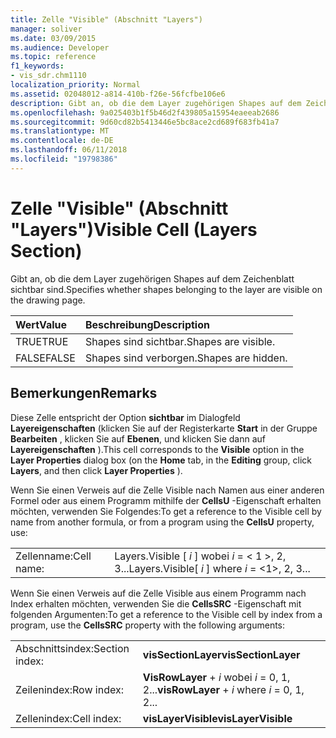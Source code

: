 ```yaml
---
title: Zelle "Visible" (Abschnitt "Layers")
manager: soliver
ms.date: 03/09/2015
ms.audience: Developer
ms.topic: reference
f1_keywords:
- vis_sdr.chm1110
localization_priority: Normal
ms.assetid: 02048012-a814-410b-f26e-56fcfbe106e6
description: Gibt an, ob die dem Layer zugehörigen Shapes auf dem Zeichenblatt sichtbar sind.
ms.openlocfilehash: 9a025403b1f5b46d2f439805a15954eaeeab2686
ms.sourcegitcommit: 9d60cd82b5413446e5bc8ace2cd689f683fb41a7
ms.translationtype: MT
ms.contentlocale: de-DE
ms.lasthandoff: 06/11/2018
ms.locfileid: "19798386"
---
```

# <a name="visible-cell-layers-section"></a><span data-ttu-id="ae9cf-103">Zelle "Visible" (Abschnitt "Layers")</span><span class="sxs-lookup"><span data-stu-id="ae9cf-103">Visible Cell (Layers Section)</span></span>

<span data-ttu-id="ae9cf-104">Gibt an, ob die dem Layer zugehörigen Shapes auf dem Zeichenblatt sichtbar sind.</span><span class="sxs-lookup"><span data-stu-id="ae9cf-104">Specifies whether shapes belonging to the layer are visible on the drawing page.</span></span>
  
|<span data-ttu-id="ae9cf-105">**Wert**</span><span class="sxs-lookup"><span data-stu-id="ae9cf-105">**Value**</span></span>|<span data-ttu-id="ae9cf-106">**Beschreibung**</span><span class="sxs-lookup"><span data-stu-id="ae9cf-106">**Description**</span></span>|
|:-----|:-----|
|<span data-ttu-id="ae9cf-107">TRUE</span><span class="sxs-lookup"><span data-stu-id="ae9cf-107">TRUE</span></span>  <br/> |<span data-ttu-id="ae9cf-108">Shapes sind sichtbar.</span><span class="sxs-lookup"><span data-stu-id="ae9cf-108">Shapes are visible.</span></span>  <br/> |
|<span data-ttu-id="ae9cf-109">FALSE</span><span class="sxs-lookup"><span data-stu-id="ae9cf-109">FALSE</span></span>  <br/> |<span data-ttu-id="ae9cf-110">Shapes sind verborgen.</span><span class="sxs-lookup"><span data-stu-id="ae9cf-110">Shapes are hidden.</span></span>  <br/> |
   
## <a name="remarks"></a><span data-ttu-id="ae9cf-111">Bemerkungen</span><span class="sxs-lookup"><span data-stu-id="ae9cf-111">Remarks</span></span>

<span data-ttu-id="ae9cf-112">Diese Zelle entspricht der Option **sichtbar** im Dialogfeld **Layereigenschaften** (klicken Sie auf der Registerkarte **Start** in der Gruppe **Bearbeiten** , klicken Sie auf **Ebenen**, und klicken Sie dann auf **Layereigenschaften** ).</span><span class="sxs-lookup"><span data-stu-id="ae9cf-112">This cell corresponds to the **Visible** option in the **Layer Properties** dialog box (on the **Home** tab, in the **Editing** group, click **Layers**, and then click **Layer Properties** ).</span></span> 
  
<span data-ttu-id="ae9cf-113">Wenn Sie einen Verweis auf die Zelle Visible nach Namen aus einer anderen Formel oder aus einem Programm mithilfe der **CellsU** -Eigenschaft erhalten möchten, verwenden Sie Folgendes:</span><span class="sxs-lookup"><span data-stu-id="ae9cf-113">To get a reference to the Visible cell by name from another formula, or from a program using the **CellsU** property, use:</span></span> 
  
|||
|:-----|:-----|
|<span data-ttu-id="ae9cf-114">Zellenname:</span><span class="sxs-lookup"><span data-stu-id="ae9cf-114">Cell name:</span></span>  <br/> |<span data-ttu-id="ae9cf-115">Layers.Visible [ *i* ] wobei *i* = < 1 >, 2, 3...</span><span class="sxs-lookup"><span data-stu-id="ae9cf-115">Layers.Visible[ *i*  ] where  *i*  = <1>, 2, 3...</span></span>  <br/> |
   
<span data-ttu-id="ae9cf-116">Wenn Sie einen Verweis auf die Zelle Visible aus einem Programm nach Index erhalten möchten, verwenden Sie die **CellsSRC** -Eigenschaft mit folgenden Argumenten:</span><span class="sxs-lookup"><span data-stu-id="ae9cf-116">To get a reference to the Visible cell by index from a program, use the **CellsSRC** property with the following arguments:</span></span> 
  
|||
|:-----|:-----|
|<span data-ttu-id="ae9cf-117">Abschnittsindex:</span><span class="sxs-lookup"><span data-stu-id="ae9cf-117">Section index:</span></span>  <br/> |<span data-ttu-id="ae9cf-118">**visSectionLayer**</span><span class="sxs-lookup"><span data-stu-id="ae9cf-118">**visSectionLayer**</span></span> <br/> |
|<span data-ttu-id="ae9cf-119">Zeilenindex:</span><span class="sxs-lookup"><span data-stu-id="ae9cf-119">Row index:</span></span>  <br/> |<span data-ttu-id="ae9cf-120">**VisRowLayer** +  *i* wobei *i* = 0, 1, 2...</span><span class="sxs-lookup"><span data-stu-id="ae9cf-120">**visRowLayer** +  *i*  where  *i*  = 0, 1, 2...</span></span>  <br/> |
|<span data-ttu-id="ae9cf-121">Zellenindex:</span><span class="sxs-lookup"><span data-stu-id="ae9cf-121">Cell index:</span></span>  <br/> |<span data-ttu-id="ae9cf-122">**visLayerVisible**</span><span class="sxs-lookup"><span data-stu-id="ae9cf-122">**visLayerVisible**</span></span> <br/> |
   

